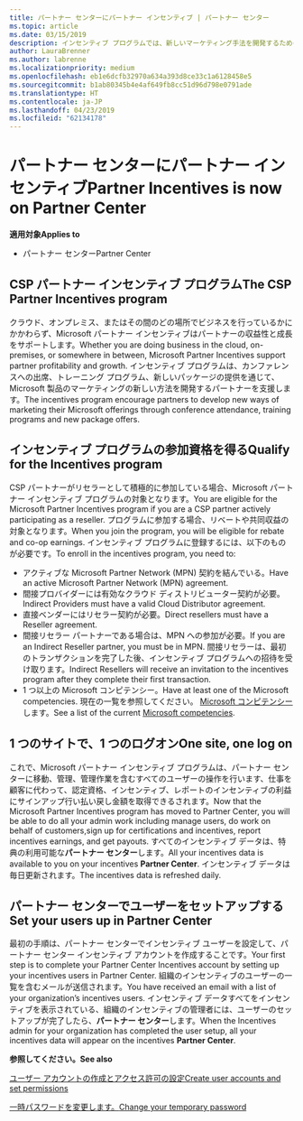 ```yaml
---
title: パートナー センターにパートナー インセンティブ | パートナー センター
ms.topic: article
ms.date: 03/15/2019
description: インセンティブ プログラムでは、新しいマーケティング手法を開発するための支援、トレーニングの提供などを通じてパートナーを支援します。
author: LauraBrenner
ms.author: labrenne
ms.localizationpriority: medium
ms.openlocfilehash: eb1e6dcfb32970a634a393d8ce33c1a6128458e5
ms.sourcegitcommit: b1ab80345b4e4af649fb8cc51d96d798e0791ade
ms.translationtype: HT
ms.contentlocale: ja-JP
ms.lasthandoff: 04/23/2019
ms.locfileid: "62134178"
---
```

# <a name="partner-incentives-is-now-on-partner-center"></a><span data-ttu-id="60cc0-103">パートナー センターにパートナー インセンティブ</span><span class="sxs-lookup"><span data-stu-id="60cc0-103">Partner Incentives is now on Partner Center</span></span> 

<span data-ttu-id="60cc0-104">**適用対象**</span><span class="sxs-lookup"><span data-stu-id="60cc0-104">**Applies to**</span></span>

-  <span data-ttu-id="60cc0-105">パートナー センター</span><span class="sxs-lookup"><span data-stu-id="60cc0-105">Partner Center</span></span>

## <a name="the-csp-partner-incentives-program"></a><span data-ttu-id="60cc0-106">CSP パートナー インセンティブ プログラム</span><span class="sxs-lookup"><span data-stu-id="60cc0-106">The CSP Partner Incentives program</span></span>

<span data-ttu-id="60cc0-107">クラウド、オンプレミス、またはその間のどの場所でビジネスを行っているかにかかわらず、Microsoft パートナー インセンティブはパートナーの収益性と成長をサポートします。</span><span class="sxs-lookup"><span data-stu-id="60cc0-107">Whether you are doing business in the cloud, on-premises, or somewhere in between, Microsoft Partner Incentives support partner profitability and growth.</span></span> <span data-ttu-id="60cc0-108">インセンティブ プログラムは、カンファレンスへの出席、トレーニング プログラム、新しいパッケージの提供を通じて、Microsoft 製品のマーケティングの新しい方法を開発するパートナーを支援します。</span><span class="sxs-lookup"><span data-stu-id="60cc0-108">The incentives program encourage partners to develop new ways of marketing their Microsoft offerings through conference attendance, training programs and new package offers.</span></span> 

## <a name="qualify-for-the-incentives-program"></a><span data-ttu-id="60cc0-109">インセンティブ プログラムの参加資格を得る</span><span class="sxs-lookup"><span data-stu-id="60cc0-109">Qualify for the Incentives program</span></span>

<span data-ttu-id="60cc0-110">CSP パートナーがリセラーとして積極的に参加している場合、Microsoft パートナー インセンティブ プログラムの対象となります。</span><span class="sxs-lookup"><span data-stu-id="60cc0-110">You are eligible for the Microsoft Partner Incentives program if you are a CSP partner actively participating as a reseller.</span></span>
<span data-ttu-id="60cc0-111">プログラムに参加する場合、リベートや共同収益の対象となります。</span><span class="sxs-lookup"><span data-stu-id="60cc0-111">When you join the program, you will be eligible for rebate and co-op earnings.</span></span> <span data-ttu-id="60cc0-112">インセンティブ プログラムに登録するには、以下のものが必要です。</span><span class="sxs-lookup"><span data-stu-id="60cc0-112">To enroll in the incentives program, you need to:</span></span> 
- <span data-ttu-id="60cc0-113">アクティブな Microsoft Partner Network (MPN) 契約を結んでいる。</span><span class="sxs-lookup"><span data-stu-id="60cc0-113">Have an active Microsoft Partner Network (MPN) agreement.</span></span>  
- <span data-ttu-id="60cc0-114">間接プロバイダーには有効なクラウド ディストリビューター契約が必要。</span><span class="sxs-lookup"><span data-stu-id="60cc0-114">Indirect Providers must have a valid Cloud Distributor agreement.</span></span>
- <span data-ttu-id="60cc0-115">直接ベンダーにはリセラー契約が必要。</span><span class="sxs-lookup"><span data-stu-id="60cc0-115">Direct resellers must have a Reseller agreement.</span></span>
- <span data-ttu-id="60cc0-116">間接リセラー パートナーである場合は、MPN への参加が必要。</span><span class="sxs-lookup"><span data-stu-id="60cc0-116">If you are an Indirect Reseller partner, you must be in MPN.</span></span> <span data-ttu-id="60cc0-117">間接リセラーは、最初のトランザクションを完了した後、インセンティブ プログラムへの招待を受け取ります。</span><span class="sxs-lookup"><span data-stu-id="60cc0-117">Indirect Resellers will receive an invitation to the incentives program after they complete their first transaction.</span></span> 
- <span data-ttu-id="60cc0-118">1 つ以上の Microsoft コンピテンシー。</span><span class="sxs-lookup"><span data-stu-id="60cc0-118">Have at least one of the Microsoft competencies.</span></span> <span data-ttu-id="60cc0-119">現在の一覧を参照してください。 [Microsoft コンピテンシー](competencies.md)します。</span><span class="sxs-lookup"><span data-stu-id="60cc0-119">See a list of the current [Microsoft competencies](competencies.md).</span></span>

## <a name="one-site-one-log-on"></a><span data-ttu-id="60cc0-120">1 つのサイトで、1 つのログオン</span><span class="sxs-lookup"><span data-stu-id="60cc0-120">One site, one log on</span></span>

<span data-ttu-id="60cc0-121">これで、Microsoft パートナー インセンティブ プログラムは、パートナー センターに移動、管理、管理作業を含むすべてのユーザーの操作を行います、仕事を顧客に代わって、認定資格、インセンティブ、レポートのインセンティブの利益にサインアップ行い払い戻し金額を取得できるされます。</span><span class="sxs-lookup"><span data-stu-id="60cc0-121">Now that the Microsoft Partner Incentives program has moved to Partner Center, you will be able to do all your admin work including manage users, do work on behalf of customers,sign up for certifications and incentives, report incentives earnings, and get payouts.</span></span> <span data-ttu-id="60cc0-122">すべてのインセンティブ データは、特典の利用可能な**パートナー センター**します。</span><span class="sxs-lookup"><span data-stu-id="60cc0-122">All your incentives data is available to you on your incentives **Partner Center**.</span></span> <span data-ttu-id="60cc0-123">インセンティブ データは毎日更新されます。</span><span class="sxs-lookup"><span data-stu-id="60cc0-123">The incentives data is refreshed daily.</span></span>
 
## <a name="set-your-users-up-in-partner-center"></a><span data-ttu-id="60cc0-124">パートナー センターでユーザーをセットアップする</span><span class="sxs-lookup"><span data-stu-id="60cc0-124">Set your users up in Partner Center</span></span>
 
<span data-ttu-id="60cc0-125">最初の手順は、パートナー センターでインセンティブ ユーザーを設定して、パートナー センター インセンティブ アカウントを作成することです。</span><span class="sxs-lookup"><span data-stu-id="60cc0-125">Your first step is to complete your Partner Center Incentives account by setting up your incentives users in Partner Center.</span></span> <span data-ttu-id="60cc0-126">組織のインセンティブのユーザーの一覧を含むメールが送信されます。</span><span class="sxs-lookup"><span data-stu-id="60cc0-126">You have received an email with a list of your organization’s incentives users.</span></span> <span data-ttu-id="60cc0-127">インセンティブ データすべてをインセンティブを表示されている、組織のインセンティブの管理者には、ユーザーのセットアップが完了したら、**パートナー センター**します。</span><span class="sxs-lookup"><span data-stu-id="60cc0-127">When the Incentives admin for your organization has completed the user setup, all your incentives data will appear on the incentives **Partner Center**.</span></span>

<span data-ttu-id="60cc0-128">**参照してください。**</span><span class="sxs-lookup"><span data-stu-id="60cc0-128">**See also**</span></span>

[<span data-ttu-id="60cc0-129">ユーザー アカウントの作成とアクセス許可の設定</span><span class="sxs-lookup"><span data-stu-id="60cc0-129">Create user accounts and set permissions</span></span>](create-user-accounts-and-set-permissions.md)

[<span data-ttu-id="60cc0-130">一時パスワードを変更します。</span><span class="sxs-lookup"><span data-stu-id="60cc0-130">Change your temporary password</span></span>](change-your-temporary-password.md)

